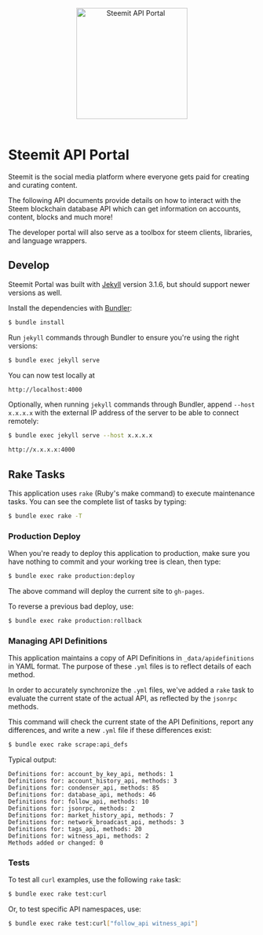 <p align="center">
  <img src="https://raw.githubusercontent.com/steemit/devportal/master/images/steemdev.png" alt="Steemit API Portal" width="226">
  <br>
  <br>
  
</p>

# Steemit API Portal

Steemit is the social media platform where everyone gets paid for creating and curating content.

The following API documents provide details on how to interact with the Steem blockchain database API which can get information on accounts, content, blocks and much more!

The developer portal will also serve as a toolbox for steem clients, libraries, and language wrappers.

## Develop

Steemit Portal was built with [Jekyll](http://jekyllrb.com/) version 3.1.6, but should support newer versions as well.

Install the dependencies with [Bundler](http://bundler.io/):

~~~bash
$ bundle install
~~~

Run `jekyll` commands through Bundler to ensure you're using the right versions:

~~~bash
$ bundle exec jekyll serve
~~~

You can now test locally at
~~~bash
http://localhost:4000
~~~

Optionally, when running `jekyll` commands through Bundler, append `--host x.x.x.x` with the external IP address of the server to be able to connect remotely:
~~~bash
$ bundle exec jekyll serve --host x.x.x.x
~~~
~~~bash
http://x.x.x.x:4000
~~~

## Rake Tasks

This application uses `rake` (Ruby's make command) to execute maintenance tasks.  You can see the complete list of tasks by typing:

```bash
$ bundle exec rake -T
```

### Production Deploy

When you're ready to deploy this application to production, make sure you have nothing to commit and your working tree is clean, then type:

```bash
$ bundle exec rake production:deploy
```

The above command will deploy the current site to `gh-pages`.

To reverse a previous bad deploy, use:

```bash
$ bundle exec rake production:rollback
```

### Managing API Definitions

This application maintains a copy of API Definitions in `_data/apidefinitions` in YAML format.  The purpose of these `.yml` files is to reflect details of each method.

In order to accurately synchronize the `.yml` files, we've added a `rake` task to evaluate the current state of the actual API, as reflected by the `jsonrpc` methods.

This command will check the current state of the API Definitions, report any differences, and write a new `.yml` file if these differences exist:

```bash
$ bundle exec rake scrape:api_defs
```

Typical output:

```
Definitions for: account_by_key_api, methods: 1
Definitions for: account_history_api, methods: 3
Definitions for: condenser_api, methods: 85
Definitions for: database_api, methods: 46
Definitions for: follow_api, methods: 10
Definitions for: jsonrpc, methods: 2
Definitions for: market_history_api, methods: 7
Definitions for: network_broadcast_api, methods: 3
Definitions for: tags_api, methods: 20
Definitions for: witness_api, methods: 2
Methods added or changed: 0
```

### Tests

To test all `curl` examples, use the following `rake` task:

```bash
$ bundle exec rake test:curl
```

Or, to test specific API namespaces, use:

```bash
$ bundle exec rake test:curl["follow_api witness_api"]
```
